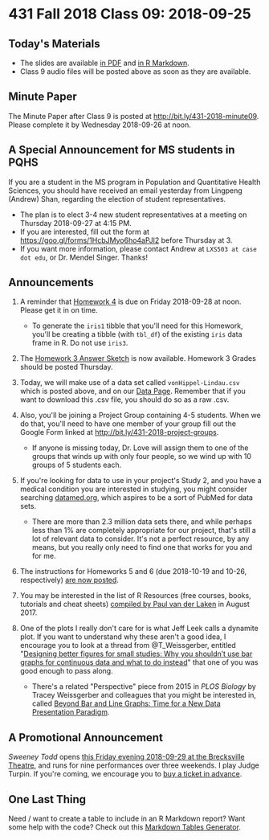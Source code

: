 # 431 Fall 2018 Class 09: 2018-09-25

## Today's Materials

- The slides are available [in PDF](https://github.com/THOMASELOVE/431-2018/blob/master/slides/class09/431_class-09-slides_2018.pdf) and [in R Markdown](https://raw.githubusercontent.com/THOMASELOVE/431-2018/master/slides/class09/431_class-09-slides_2018.Rmd).
- Class 9 audio files will be posted above as soon as they are available.

## Minute Paper

The Minute Paper after Class 9 is posted at http://bit.ly/431-2018-minute09. Please complete it by Wednesday 2018-09-26 at noon.

## A Special Announcement for MS students in PQHS

If you are a student in the MS program in Population and Quantitative Health Sciences, you should have received an email yesterday from Lingpeng (Andrew) Shan, regarding the election of student representatives. 

- The plan is to elect 3-4 new student representatives at a meeting on Thursday 2018-09-27 at 4:15 PM. 
- If you are interested, fill out the form at https://goo.gl/forms/1HcbJMyo6ho4aPJl2 before Thursday at 3.
- If you want more information, please contact Andrew at `LXS503 at case dot edu`, or Dr. Mendel Singer. Thanks!

## Announcements

1. A reminder that [Homework 4](https://github.com/THOMASELOVE/431-2018/tree/master/homework/Homework4) is due on Friday 2018-09-28 at noon. Please get it in on time. 
    - To generate the `iris1` tibble that you'll need for this Homework, you'll be creating a tibble (with `tbl_df`) of the existing `iris` data frame in R. Do not use `iris3`.

2. The [Homework 3 Answer Sketch](https://github.com/THOMASELOVE/431-2018/tree/master/homework/Homework3) is now available. Homework 3 Grades should be posted Thursday.

3. Today, we will make use of a data set called `vonHippel-Lindau.csv` which is posted above, and on our [Data Page](https://github.com/THOMASELOVE/431-2018-data). Remember that if you want to download this .csv file, you should do so as a raw .csv.

4. Also, you'll be joining a Project Group containing 4-5 students. When we do that, you'll need to have one member of your group fill out the Google Form linked at http://bit.ly/431-2018-project-groups. 
    - If anyone is missing today, Dr. Love will assign them to one of the groups that winds up with only four people, so we wind up with 10 groups of 5 students each.

5. If you're looking for data to use in your project's Study 2, and you have a medical condition you are interested in studying, you might consider searching [datamed.org](https://datamed.org/), which aspires to be a sort of PubMed for data sets. 
    - There are more than 2.3 million data sets there, and while perhaps less than 1% are completely appropriate for our project, that's still a lot of relevant data to consider. It's not a perfect resource, by any means, but you really only need to find one that works for you and for me.

6. The instructions for Homeworks 5 and 6 (due 2018-10-19 and 10-26, respectively) [are now posted](https://github.com/THOMASELOVE/431-2018/tree/master/homework).

7. You may be interested in the list of R Resources (free courses, books, tutorials and cheat sheets) [compiled by Paul van der Laken](https://paulvanderlaken.com/2017/08/10/r-resources-cheatsheets-tutorials-books/) in August 2017.

8. One of the plots I really don't care for is what Jeff Leek calls a dynamite plot. If you want to understand why these aren't a good idea, I encourage you to look at a thread from @T_Weissgerber, entitled "[Designing better figures for small studies: Why you shouldn’t use bar graphs for continuous data and what to do instead](https://threadreaderapp.com/thread/1040576802979233793.html)" that one of you was good enough to pass along. 
    - There's a related "Perspective" piece from 2015 in *PLOS Biology* by Tracey Weissgerber and colleagues that you might be interested in, called [Beyond Bar and Line Graphs: Time for a New Data Presentation Paradigm](https://journals.plos.org/plosbiology/article?id=10.1371/journal.pbio.1002128). 

## A Promotional Announcement

*Sweeney Todd* opens [this Friday evening 2018-09-29 at the Brecksville Theatre](https://github.com/THOMASELOVE/theater), and runs for nine performances over three weekends. I play Judge Turpin. If you're coming, we encourage you to [buy a ticket in advance](https://github.com/THOMASELOVE/theater).

## One Last Thing

Need / want to create a table to include in an R Markdown report? Want some help with the code? Check out this [Markdown Tables Generator](https://www.tablesgenerator.com/markdown_tables).

